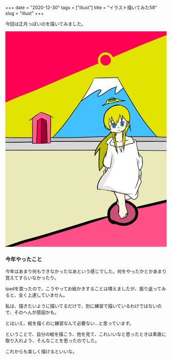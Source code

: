 +++
date = "2020-12-30"
tags = ["illust"]
title = "イラスト描いてみた58"
slug = "illust"
+++

今回は正月っぽいのを描いてみました。

![](/img/yui_58.png)

### 今年やったこと

今年はあまり何もできなかったなあという感じでした。何をやったかとかあまり覚えてすらいなかったり。

ipadを買ったので、こうやってお絵かきすることは増えましたが、振り返ってみると、全く上達していません。

私は、描きたいように描いてるだけで、別に練習で描いているわけではないので、そのへんが原因かも。

とはいえ、絵を描くのに練習なんて必要ない...と思っています。

ということで、自分の絵を描こう、他を見て、これいいなと思ったときは素直に取り入れよう、そんなことを思ったのでした。

これからも楽しく描けるといいな。

